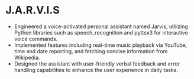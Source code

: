 # J.A.R.V.I.S
- Engineered a voice-activated personal assistant named Jarvis, utilizing Python libraries such as speech_recognition and pyttsx3 for interactive voice commands.
- Implemented features including real-time music playback via YouTube, time and date reporting, and fetching concise information from Wikipedia.
- Designed the assistant with user-friendly verbal feedback and error handling capabilities to enhance the user experience in daily tasks.
